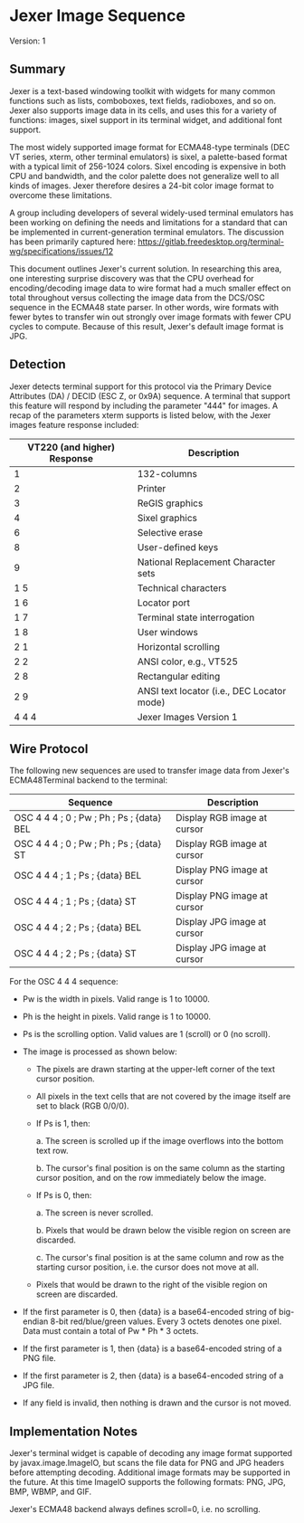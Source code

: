 Jexer Image Sequence
====================

Version: 1



Summary
-------

Jexer is a text-based windowing toolkit with widgets for many common
functions such as lists, comboboxes, text fields, radioboxes, and so
on.  Jexer also supports image data in its cells, and uses this for a
variety of functions: images, sixel support in its terminal widget,
and additional font support.

The most widely supported image format for ECMA48-type terminals (DEC
VT series, xterm, other terminal emulators) is sixel, a palette-based
format with a typical limit of 256-1024 colors.  Sixel encoding is
expensive in both CPU and bandwidth, and the color palette does not
generalize well to all kinds of images.  Jexer therefore desires a
24-bit color image format to overcome these limitations.

A group including developers of several widely-used terminal emulators
has been working on defining the needs and limitations for a standard
that can be implemented in current-generation terminal emulators.  The
discussion has been primarily captured here:
https://gitlab.freedesktop.org/terminal-wg/specifications/issues/12

This document outlines Jexer's current solution.  In researching this
area, one interesting surprise discovery was that the CPU overhead for
encoding/decoding image data to wire format had a much smaller effect
on total throughout versus collecting the image data from the DCS/OSC
sequence in the ECMA48 state parser.  In other words, wire formats
with fewer bytes to transfer win out strongly over image formats with
fewer CPU cycles to compute.  Because of this result, Jexer's default
image format is JPG.



Detection
---------

Jexer detects terminal support for this protocol via the Primary
Device Attributes (DA) / DECID (ESC Z, or 0x9A) sequence.  A terminal
that support this feature will respond by including the parameter
"444" for images.  A recap of the parameters xterm supports is listed
below, with the Jexer images feature response included:

| VT220 (and higher) Response | Description                                |
|-----------------------------|--------------------------------------------|
| 1                           | 132-columns                                |
| 2                           | Printer                                    |
| 3                           | ReGIS graphics                             |
| 4                           | Sixel graphics                             |
| 6                           | Selective erase                            |
| 8                           | User-defined keys                          |
| 9                           | National Replacement Character sets        |
| 1 5                         | Technical characters                       |
| 1 6                         | Locator port                               |
| 1 7                         | Terminal state interrogation               |
| 1 8                         | User windows                               |
| 2 1                         | Horizontal scrolling                       |
| 2 2                         | ANSI color, e.g., VT525                    |
| 2 8                         | Rectangular editing                        |
| 2 9                         | ANSI text locator (i.e., DEC Locator mode) |
| 4 4 4                       | Jexer Images Version 1                     |



Wire Protocol
-------------

The following new sequences are used to transfer image data from
Jexer's ECMA48Terminal backend to the terminal:

| Sequence                                   | Description                 |
|--------------------------------------------|-----------------------------|
| OSC 4 4 4 ; 0 ; Pw ; Ph ; Ps ; {data} BEL  | Display RGB image at cursor |
| OSC 4 4 4 ; 0 ; Pw ; Ph ; Ps ; {data} ST   | Display RGB image at cursor |
| OSC 4 4 4 ; 1 ; Ps ; {data} BEL            | Display PNG image at cursor |
| OSC 4 4 4 ; 1 ; Ps ; {data} ST             | Display PNG image at cursor |
| OSC 4 4 4 ; 2 ; Ps ; {data} BEL            | Display JPG image at cursor |
| OSC 4 4 4 ; 2 ; Ps ; {data} ST             | Display JPG image at cursor |



For the OSC 4 4 4 sequence:

* Pw is the width in pixels.  Valid range is 1 to 10000.

* Ph is the height in pixels.  Valid range is 1 to 10000.

* Ps is the scrolling option.  Valid values are 1 (scroll) or 0 (no scroll).

* The image is processed as shown below:

  - The pixels are drawn starting at the upper-left corner of the text
    cursor position.

  - All pixels in the text cells that are not covered by the image
    itself are set to black (RGB 0/0/0).

  - If Ps is 1, then:

    a. The screen is scrolled up if the image overflows into the
       bottom text row.

    b. The cursor's final position is on the same column as the
       starting cursor position, and on the row immediately below the
       image.

  - If Ps is 0, then:

    a. The screen is never scrolled.

    b. Pixels that would be drawn below the visible region on screen
       are discarded.

    c. The cursor's final position is at the same column and row as
       the starting cursor position, i.e. the cursor does not move at
       all.

  - Pixels that would be drawn to the right of the visible region on
    screen are discarded.

* If the first parameter is 0, then {data} is a base64-encoded string
  of big-endian 8-bit red/blue/green values.  Every 3 octets denotes
  one pixel.  Data must contain a total of Pw * Ph * 3 octets.

* If the first parameter is 1, then {data} is a base64-encoded string
  of a PNG file.

* If the first parameter is 2, then {data} is a base64-encoded string
  of a JPG file.

* If any field is invalid, then nothing is drawn and the cursor is not
  moved.



Implementation Notes
--------------------

Jexer's terminal widget is capable of decoding any image format
supported by javax.image.ImageIO, but scans the file data for PNG and
JPG headers before attempting decoding.  Additional image formats may
be supported in the future.  At this time ImageIO supports the
following formats: PNG, JPG, BMP, WBMP, and GIF.

Jexer's ECMA48 backend always defines scroll=0, i.e. no scrolling.

